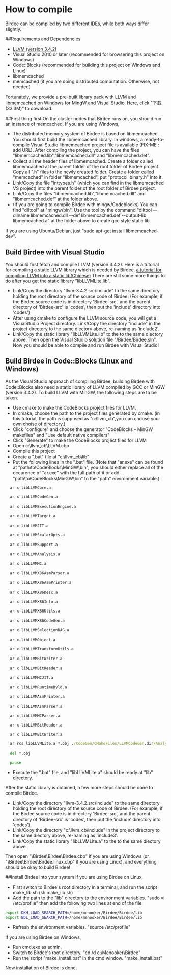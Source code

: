 # How to compile
Birdee can be compiled by two different IDEs, while both ways differ slightly.

##Requirements and Dependencies
 * [LLVM (version 3.4.2)](http://llvm.org/releases/)
 * Visual Studio 2010 or later (recommended for browsering this project on Windows)
 * Code::Blocks (recommended for building this project on Windows and Linux)
 * libmemcached
 * memcached (if you are doing distributed computation. Otherwise, not needed)

Fortunately, we provide a pre-built library pack with LLVM and libmemcached on Windows for MingW and Visual Studio. [Here](http://pan.baidu.com/s/1o7WMQs6), click "下载(33.3M)" to download.
 
##First thing first
On the cluster nodes that Birdee runs on, you should run an instance of memcached.
If you are using Windows,
 * The distributed memory system of Birdee is based on libmemcached. You should first build the libmemcached library. In windows, a ready-to-compile Visual Studio libmemcached project file is available (FIX-ME : add URL). After compiling the project, you can have the files "libmemcached.lib","libmemcached.dll" and "libmemcached.def".
 * Collect all the header files of libmemcached. Create a folder called libmemcached at the parent folder of the root folder of Birdee project. Copy all ".h" files to the newly created folder. Create a folder called "memcached" in folder "libmemcached", put "protocol_binary.h" into it.
 * Link/Copy the file "inttypes.h" (which you can find in the libmemcached VS project) into the parent folder of the root folder of Birdee project.
 * Link/Copy the files "libmemcached.lib","libmemcached.dll" and "libmemcached.def" at the folder above.
 * (If you are going to compile Birdee with mingw/Codeblocks) You can find "dlltool" at "mingw/bin". Use the tool by the command "dlltool --dllname libmemcached.dll --def libmemcached.def --output-lib libmemcached.a" at the folder above to create gcc style static lib.
 
If you are using Ubuntu/Debian, just "sudo apt-get install libmemcached-dev".

## Build Birdee with Visual Studio
You should first fetch and compile LLVM (version 3.4.2). Here is a tutorial for compiling a static LLVM library which is needed by Birdee. 
[a tutorial for compiling LLVM into a  static lib(Chinese)](http://blog.csdn.net/myjisgreat/article/details/46486723)
There are still some more things to do after you get the static library "libLLVMLite.lib".
 * Link/Copy the directory "llvm-3.4.2.src/include" to the same directory holding the root directory of the source code of Birdee. (For example, if the Birdee source code is in directory 'Birdee-src', and the parent directory of 'Birdee-src' is 'codes', then put the 'include' directory into 'codes')
 * After using cmake to configure the LLVM source code, you will get a VisualStudio Project directory. Link/Copy the directory "include" in the project directory to the same diectory above, re-naming as 'include2'.
 * Link/Copy the static library "libLLVMLite.lib" to the to the same diectory above.
Then open the Visual Studio solution file "/Birdee/Birdee.sln". Now you should be able to compile and run Birdee with Visual Studio!

## Build Birdee in Code::Blocks (Linux and Windows)
As the Visual Studio approach of compiling Birdee, building Birdee with Code::Blocks also need a static library of LLVM compiled by GCC or MinGW (version 3.4.2).
To build LLVM with MinGW, the following steps are to be taken.
 * Use cmake to make the CodeBlocks project files for LLVM. 
 * In cmake, choose the path to the project files generated by cmake. (in this tutorial, the path is supposed as "c:\llvm_cb",you can choose your own choise of directory.)
 * Click "configure" and choose the generator "CodeBlocks - MinGW makefiles" and "Use default native compilers"
 * Click "Generate" to make the CodeBlocks project files for LLVM
 * Open c:\llvm_cb\LLVM.cbp
 * Compile this project
 * Create a ".bat" file at "c:\llvm_cb\lib"
 * Put the following lines in the ".bat" file. (Note that "ar.exe" can be found at "path\to\CodeBlocks\MinGW\bin", you should either replace all of the occurence of "ar.exe" with the full path of it or add "path\to\CodeBlocks\MinGW\bin" to the "path" environment variable.)
 ```bat
   ar x libLLVMCore.a
   
   ar x libLLVMCodeGen.a
   
   ar x libLLVMExecutionEngine.a
   
   ar x libLLVMTarget.a
   
   ar x libLLVMJIT.a
   
   ar x libLLVMScalarOpts.a
   
   ar x libLLVMSupport.a
   
   ar x libLLVMAnalysis.a
   
   ar x libLLVMMC.a
   
   ar x libLLVMX86AsmParser.a
   
   ar x libLLVMX86AsmPrinter.a
   
   ar x libLLVMX86Desc.a
   
   ar x libLLVMX86Info.a
   
   ar x libLLVMX86Utils.a
   
   ar x libLLVMX86CodeGen.a
   
   ar x libLLVMSelectionDAG.a
   
   ar x libLLVMObject.a
   
   ar x libLLVMTransformUtils.a
   
   ar x libLLVMBitWriter.a 
   
   ar x libLLVMBitReader.a
   
   ar x libLLVMMCJIT.a
   
   ar x libLLVMRuntimeDyld.a
   
   ar x libLLVMAsmPrinter.a
   
   ar x libLLVMAsmParser.a
   
   ar x libLLVMMCParser.a
   
   ar x libLLVMBitReader.a

   ar x libLLVMBitWriter.a

   ar rcs libLLVMLite.a *.obj ./CodeGen/CMakeFiles/LLVMCodeGen.dir/Analysis.cpp.obj
   
   del *.obj
   
   pause
```
 * Execute the ".bat" file, and "libLLVMLite.a" should be ready at "lib" directory.

After the static library is obtained, a few more steps should be done to compile Birdee.
 * Link/Copy the directory "llvm-3.4.2.src/include" to the same directory holding the root directory of the source code of Birdee. (For example, if the Birdee source code is in directory 'Birdee-src', and the parent directory of 'Birdee-src' is 'codes', then put the 'include' directory into 'codes')
 * Link/Copy the directory "c:\llvm_cb\include" in the project directory to the same diectory above, re-naming as 'include3'.
 * Link/Copy the static library "libLLVMLite.a" to the to the same diectory above.

Then open "\Birdee\Birdee\Birdee.cbp" if you are using Windows (or "\Birdee\Birdee\Birdee.linux.cbp" if you are using Linux), and everything should be okay to build Birdee!

##Install Birdee into your system
If you are using Birdee on Linux,
 * First switch to Birdee's root directory in a terminal, and run the script make_lib.sh (sh make_lib.sh)
 * Add the path to the "lib" directory to the environment variables. "sudo vi /etc/profile" then add the following two lines at end of the file:
```bash
export DKH_LOAD_SEARCH_PATH=/home/menooker/Birdee/Birdee/lib
export BDL_LOAD_SEARCH_PATH=/home/menooker/Birdee/Birdee/lib
```
 * Refresh the environment variables. "source /etc/profile"
 
If you are using Birdee on Windows,
 * Run cmd.exe as admin.
 * Switch to Birdee's root directory. "cd /d c:\Menooker\Birdee"
 * Run the script "make_install.bat" in the cmd window. "make_install.bat"

Now installation of Birdee is done.
 
